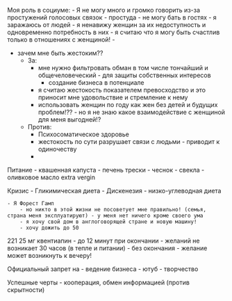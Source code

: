 Моя роль в социуме:
    - Я не могу много и громко говорить из-за простужений голосовых связок - простуда
        - не могу бать в гостях - я заражаюсь от людей
    - я ненавижу женщин за их недоступность и одновременно потребность в них - я считаю что я могу быть счастлив только в отношениях с женщиной!
    - 

- зачем мне быть жестоким??
    - За: 
        - мне нужно фильтровать обман в том числе тончайший и общечеловеческий - для защиты собственных интересов
            - создание бизнеса в потенциале
        - я считаю жестокость показателем превосходство и это приносит мне удовольствие и стремление к нему
        - использовать женщин по году как жен без детей и будущих проблем!?? - но я не знаю какое взаимодействие с женщиной для меня выгодней!?
    - Против:
        - Психосоматическое здоровье
        - жестокость по сути разрушает связи с людьми - приводит к одиночеству
        - 


Питание
    - квашенная капуста
    - печень трески
    - чеснок
    - свекла
    - оливковое масло extra vergin

Кризис
    - Гликимическая диета
    - Дискенезия
    - низко-углеводная диета



    - Я Форест Гамп
        - но никто в этой жизни не посоветует мне правильно! (семья, страна меня эксплуатируют) - у меня нет ничего кроме своего ума
        - я хочу свой дом в англоговорящей стране и новую машину!
        - хочу дожить до 50

221
    25 мг квентиапин - до 12 минут при окончании - желаний не возникает 30 часов (в тепле и питании)
        - без окончания - желание может возникнуть к вечеру!

Официальный запрет на 
    - ведение бизнеса
    - ютуб
    - творчество

Успешные черты 
    - кооперация, обмен информацией (против скрытности)
